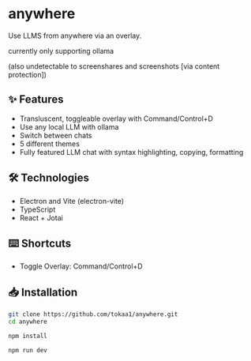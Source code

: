 # anywhere
Use LLMS from anywhere via an overlay.

currently only supporting ollama

(also undetectable to screenshares and screenshots [via content protection])

## ✨ Features
- Transluscent, toggleable overlay with Command/Control+D
- Use any local LLM with ollama
- Switch between chats
- 5 different themes
- Fully featured LLM chat with syntax highlighting, copying, formatting

## 🛠️ Technologies
- Electron and Vite (electron-vite)
- TypeScript
- React + Jotai

## ⌨️ Shortcuts
- Toggle Overlay: Command/Control+D

## 📥 Installation
```bash
git clone https://github.com/tokaa1/anywhere.git
cd anywhere

npm install

npm run dev
```

